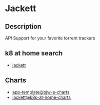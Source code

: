 # Jackett

## Description

API Support for your favorite torrent trackers

## k8 at home search

- [jackett](https://nanne.dev/k8s-at-home-search/#/jackett)

## Charts

- [app-template@bjw-s-charts](https://bjw-s.github.io/helm-charts/)
- [jackett@k8s-at-home-charts](https://k8s-at-home.com/charts/)
